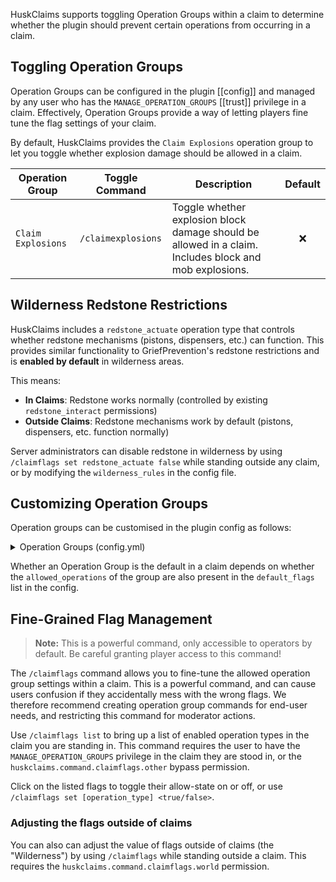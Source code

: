 HuskClaims supports toggling Operation Groups within a claim to determine whether the plugin should prevent certain operations from occurring in a claim.

## Toggling Operation Groups
Operation Groups can be configured in the plugin [[config]] and managed by any user who has the `MANAGE_OPERATION_GROUPS` [[trust]] privilege in a claim. Effectively, Operation Groups provide a way of letting players fine tune the flag settings of your claim. 

By default, HuskClaims provides the `Claim Explosions` operation group to let you toggle whether explosion damage should be allowed in a claim.

| Operation Group    | Toggle Command     | Description                                                                                            | Default |
|--------------------|--------------------|--------------------------------------------------------------------------------------------------------|:-------:|
| `Claim Explosions` | `/claimexplosions` | Toggle whether explosion block damage should be allowed in a claim. Includes block and mob explosions. |    ❌    |

## Wilderness Redstone Restrictions
HuskClaims includes a `redstone_actuate` operation type that controls whether redstone mechanisms (pistons, dispensers, etc.) can function. This provides similar functionality to GriefPrevention's redstone restrictions and is **enabled by default** in wilderness areas.

This means:
- **In Claims**: Redstone works normally (controlled by existing `redstone_interact` permissions)  
- **Outside Claims**: Redstone mechanisms work by default (pistons, dispensers, etc. function normally)

Server administrators can disable redstone in wilderness by using `/claimflags set redstone_actuate false` while standing outside any claim, or by modifying the `wilderness_rules` in the config file.

## Customizing Operation Groups
Operation groups can be customised in the plugin config as follows:

<details>
<summary>Operation Groups (config.yml)</summary>

```yaml
# Groups of operations that can be toggled on/off in claims
operation_groups:
- name: Claim Explosions
  description: Toggle whether explosions can damage terrain in claims
  toggle_command_aliases:
  - claimexplosions
  allowed_operations:
  - explosion_damage_terrain
  - monster_damage_terrain
```
</details>

Whether an Operation Group is the default in a claim depends on whether the `allowed_operations` of the group are also present in the `default_flags` list in the config.

## Fine-Grained Flag Management
> **Note:** This is a powerful command, only accessible to operators by default. Be careful granting player access to this command!

The `/claimflags` command allows you to fine-tune the allowed operation group settings within a claim. This is a powerful command, and can cause users confusion if they accidentally mess with the wrong flags. We therefore recommend creating operation group commands for end-user needs, and restricting this command for moderator actions.

Use `/claimflags list` to bring up a list of enabled operation types in the claim you are standing in. This command requires the user to have the `MANAGE_OPERATION_GROUPS` privilege in the claim they are stood in, or the `huskclaims.command.claimflags.other` bypass permission.

Click on the listed flags to toggle their allow-state on or off, or use `/claimflags set [operation_type] <true/false>`.

### Adjusting the flags outside of claims
You can also can adjust the value of flags outside of claims (the "Wilderness") by using `/claimflags` while standing outside a claim. This requires the `huskclaims.command.claimflags.world` permission.